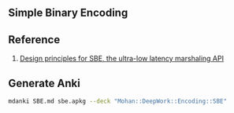 ## Simple Binary Encoding



## Reference
1. [Design principles for SBE, the ultra-low latency marshaling API](https://weareadaptive.com/2013/12/15/design-principles-for-sbe-the-ultra-low-latency-marshaling-api/)

## Generate Anki
```bash
mdanki SBE.md sbe.apkg --deck "Mohan::DeepWork::Encoding::SBE"
```
